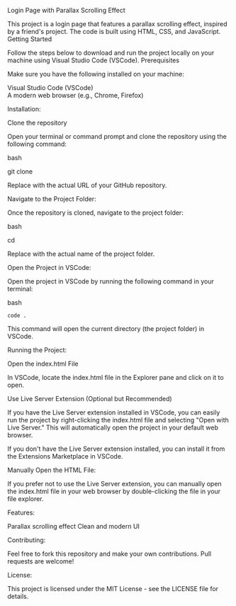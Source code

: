 Login Page with Parallax Scrolling Effect

This project is a login page that features a parallax scrolling effect, inspired by a friend's project. The code is built using HTML, CSS, and JavaScript.
Getting Started

Follow the steps below to download and run the project locally on your machine using Visual Studio Code (VSCode).
Prerequisites

Make sure you have the following installed on your machine:

Visual Studio Code (VSCode)  
A modern web browser (e.g., Chrome, Firefox)

Installation:

Clone the repository

Open your terminal or command prompt and clone the repository using the following command:  

bash

git clone <repository-url>

Replace <repository-url> with the actual URL of your GitHub repository.

Navigate to the Project Folder:

Once the repository is cloned, navigate to the project folder:

bash

cd <project-folder-name>

Replace <project-folder-name> with the actual name of the project folder.

Open the Project in VSCode:

Open the project in VSCode by running the following command in your terminal:

bash

    code .

This command will open the current directory (the project folder) in VSCode.  

Running the Project:

Open the index.html File   

In VSCode, locate the index.html file in the Explorer pane and click on it to open.  

Use Live Server Extension (Optional but Recommended)   

If you have the Live Server extension installed in VSCode, you can easily run the project by right-clicking the index.html file and selecting "Open with Live Server." This will        automatically open the project in your default web browser.   

If you don't have the Live Server extension installed, you can install it from the Extensions Marketplace in VSCode.  

Manually Open the HTML File: 

If you prefer not to use the Live Server extension, you can manually open the index.html file in your web browser by double-clicking the file in your file explorer.   

Features:

Parallax scrolling effect
Clean and modern UI

Contributing:

Feel free to fork this repository and make your own contributions. Pull requests are welcome!

License:

This project is licensed under the MIT License - see the LICENSE file for details.
